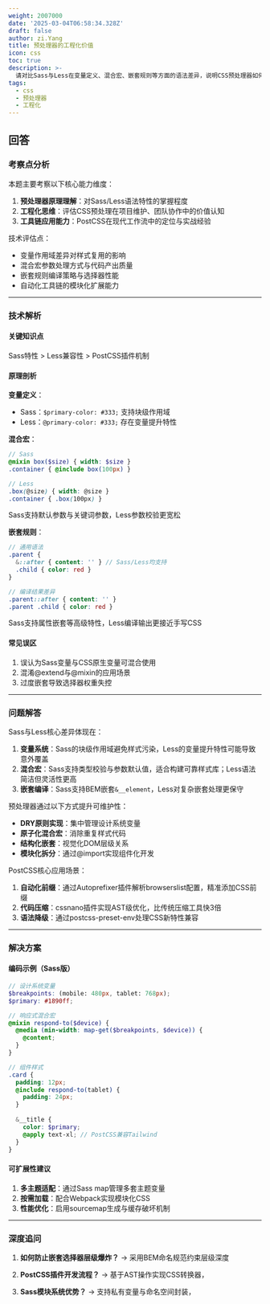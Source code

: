 ```yaml
---
weight: 2007000
date: '2025-03-04T06:58:34.328Z'
draft: false
author: zi.Yang
title: 预处理器的工程化价值
icon: css
toc: true
description: >-
  请对比Sass与Less在变量定义、混合宏、嵌套规则等方面的语法差异，说明CSS预处理器如何提升代码可维护性，并解释PostCSS在自动化前缀添加和代码压缩中的应用场景。
tags:
  - css
  - 预处理器
  - 工程化
---
```


## 回答

### 考察点分析

本题主要考察以下核心能力维度：

1. **预处理器原理理解**：对Sass/Less语法特性的掌握程度
2. **工程化思维**：评估CSS预处理在项目维护、团队协作中的价值认知
3. **工具链应用能力**：PostCSS在现代工作流中的定位与实战经验

技术评估点：

- 变量作用域差异对样式复用的影响
- 混合宏参数处理方式与代码产出质量
- 嵌套规则编译策略与选择器性能
- 自动化工具链的模块化扩展能力

---

### 技术解析

#### 关键知识点

Sass特性 > Less兼容性 > PostCSS插件机制

#### 原理剖析

**变量定义**：

- Sass：`$primary-color: #333;` 支持块级作用域
- Less：`@primary-color: #333;` 存在变量提升特性

**混合宏**：

```scss
// Sass
@mixin box($size) { width: $size }
.container { @include box(100px) }

// Less
.box(@size) { width: @size }
.container { .box(100px) }
```

Sass支持默认参数与关键词参数，Less参数校验更宽松

**嵌套规则**：

```scss
// 通用语法
.parent {
  &::after { content: '' } // Sass/Less均支持
  .child { color: red }
}

// 编译结果差异
.parent::after { content: '' }
.parent .child { color: red }
```

Sass支持属性嵌套等高级特性，Less编译输出更接近手写CSS

#### 常见误区

1. 误认为Sass变量与CSS原生变量可混合使用
2. 混淆@extend与@mixin的应用场景
3. 过度嵌套导致选择器权重失控

---

### 问题解答

Sass与Less核心差异体现在：

1. **变量系统**：Sass的块级作用域避免样式污染，Less的变量提升特性可能导致意外覆盖
2. **混合宏**：Sass支持类型校验与参数默认值，适合构建可靠样式库；Less语法简洁但灵活性更高
3. **嵌套编译**：Sass支持BEM嵌套`&__element`，Less对复杂嵌套处理更保守

预处理器通过以下方式提升可维护性：

- **DRY原则实现**：集中管理设计系统变量
- **原子化混合宏**：消除重复样式代码
- **结构化嵌套**：视觉化DOM层级关系
- **模块化拆分**：通过@import实现组件化开发

PostCSS核心应用场景：

1. **自动化前缀**：通过Autoprefixer插件解析browserslist配置，精准添加CSS前缀
2. **代码压缩**：cssnano插件实现AST级优化，比传统压缩工具快3倍
3. **语法降级**：通过postcss-preset-env处理CSS新特性兼容

---

### 解决方案

#### 编码示例（Sass版）

```scss
// 设计系统变量
$breakpoints: (mobile: 480px, tablet: 768px);
$primary: #1890ff;

// 响应式混合宏
@mixin respond-to($device) {
  @media (min-width: map-get($breakpoints, $device)) {
    @content;
  }
}

// 组件样式
.card {
  padding: 12px;
  @include respond-to(tablet) {
    padding: 24px;
  }
  
  &__title {
    color: $primary;
    @apply text-xl; // PostCSS兼容Tailwind
  }
}
```

#### 可扩展性建议

1. **多主题适配**：通过Sass map管理多套主题变量
2. **按需加载**：配合Webpack实现模块化CSS
3. **性能优化**：启用sourcemap生成与缓存破坏机制

---

### 深度追问

1. **如何防止嵌套选择器层级爆炸？**
   → 采用BEM命名规范约束层级深度

2. **PostCSS插件开发流程？**
   → 基于AST操作实现CSS转换器，

3. **Sass模块系统优势？**
   → 支持私有变量与命名空间封装，
